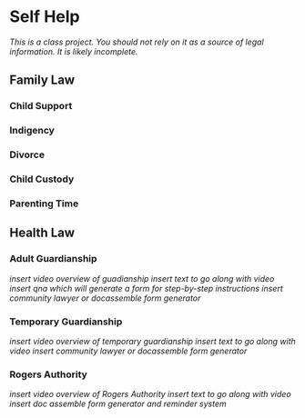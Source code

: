 # Self Help
*This is a class project. You should not rely on it as a source of legal information. It is likely incomplete.*
## Family Law
### Child Support
### Indigency
### Divorce
### Child Custody
### Parenting Time
## Health Law
### Adult Guardianship 
*insert video overview of guadianship*
*insert text to go along with video*
*insert qna which will generate a form for step-by-step instructions*
*insert community lawyer or docassemble form generator*
### Temporary Guardianship
*insert video overview of temporary guardianship*
*insert text to go along with video*
*insert community lawyer or docassemble form generator*
### Rogers Authority
*insert video overview of Rogers Authority*
*insert text to go along with video*
*insert doc assemble form generator and reminder system*
